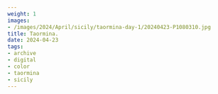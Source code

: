 ```yaml
---
weight: 1
images:
- /images/2024/April/sicily/taormina-day-1/20240423-P1080310.jpg
title: Taormina.
date: 2024-04-23
tags:
- archive
- digital
- color
- taormina
- sicily
---
```


